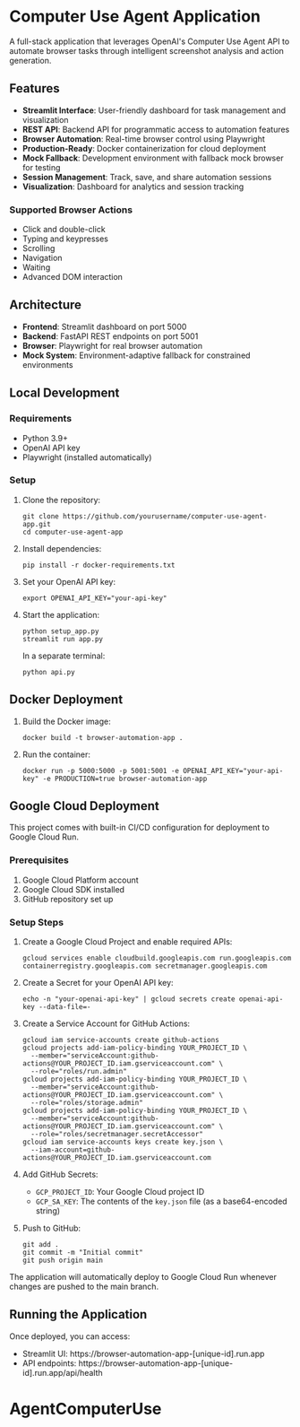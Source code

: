 # Computer Use Agent Application

A full-stack application that leverages OpenAI's Computer Use Agent API to automate browser tasks through intelligent screenshot analysis and action generation.

## Features

- **Streamlit Interface**: User-friendly dashboard for task management and visualization
- **REST API**: Backend API for programmatic access to automation features
- **Browser Automation**: Real-time browser control using Playwright
- **Production-Ready**: Docker containerization for cloud deployment
- **Mock Fallback**: Development environment with fallback mock browser for testing
- **Session Management**: Track, save, and share automation sessions
- **Visualization**: Dashboard for analytics and session tracking

### Supported Browser Actions
- Click and double-click
- Typing and keypresses
- Scrolling
- Navigation
- Waiting
- Advanced DOM interaction

## Architecture

- **Frontend**: Streamlit dashboard on port 5000
- **Backend**: FastAPI REST endpoints on port 5001
- **Browser**: Playwright for real browser automation
- **Mock System**: Environment-adaptive fallback for constrained environments

## Local Development

### Requirements
- Python 3.9+
- OpenAI API key
- Playwright (installed automatically)

### Setup

1. Clone the repository:
   ```
   git clone https://github.com/yourusername/computer-use-agent-app.git
   cd computer-use-agent-app
   ```

2. Install dependencies:
   ```
   pip install -r docker-requirements.txt
   ```

3. Set your OpenAI API key:
   ```
   export OPENAI_API_KEY="your-api-key"
   ```

4. Start the application:
   ```
   python setup_app.py
   streamlit run app.py
   ```
   In a separate terminal:
   ```
   python api.py
   ```

## Docker Deployment

1. Build the Docker image:
   ```
   docker build -t browser-automation-app .
   ```

2. Run the container:
   ```
   docker run -p 5000:5000 -p 5001:5001 -e OPENAI_API_KEY="your-api-key" -e PRODUCTION=true browser-automation-app
   ```

## Google Cloud Deployment

This project comes with built-in CI/CD configuration for deployment to Google Cloud Run.

### Prerequisites

1. Google Cloud Platform account
2. Google Cloud SDK installed
3. GitHub repository set up

### Setup Steps

1. Create a Google Cloud Project and enable required APIs:
   ```
   gcloud services enable cloudbuild.googleapis.com run.googleapis.com containerregistry.googleapis.com secretmanager.googleapis.com
   ```

2. Create a Secret for your OpenAI API key:
   ```
   echo -n "your-openai-api-key" | gcloud secrets create openai-api-key --data-file=-
   ```

3. Create a Service Account for GitHub Actions:
   ```
   gcloud iam service-accounts create github-actions
   gcloud projects add-iam-policy-binding YOUR_PROJECT_ID \
     --member="serviceAccount:github-actions@YOUR_PROJECT_ID.iam.gserviceaccount.com" \
     --role="roles/run.admin"
   gcloud projects add-iam-policy-binding YOUR_PROJECT_ID \
     --member="serviceAccount:github-actions@YOUR_PROJECT_ID.iam.gserviceaccount.com" \
     --role="roles/storage.admin"
   gcloud projects add-iam-policy-binding YOUR_PROJECT_ID \
     --member="serviceAccount:github-actions@YOUR_PROJECT_ID.iam.gserviceaccount.com" \
     --role="roles/secretmanager.secretAccessor"
   gcloud iam service-accounts keys create key.json \
     --iam-account=github-actions@YOUR_PROJECT_ID.iam.gserviceaccount.com
   ```

4. Add GitHub Secrets:
   - `GCP_PROJECT_ID`: Your Google Cloud project ID
   - `GCP_SA_KEY`: The contents of the `key.json` file (as a base64-encoded string)

5. Push to GitHub:
   ```
   git add .
   git commit -m "Initial commit"
   git push origin main
   ```

The application will automatically deploy to Google Cloud Run whenever changes are pushed to the main branch.

## Running the Application

Once deployed, you can access:
- Streamlit UI: https://browser-automation-app-[unique-id].run.app
- API endpoints: https://browser-automation-app-[unique-id].run.app/api/health
# AgentComputerUse
